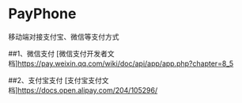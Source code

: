 # PayPhone
移动端对接支付宝、微信等支付方式

##1、微信支付
[微信支付开发者文档]https://pay.weixin.qq.com/wiki/doc/api/app/app.php?chapter=8_5



##2、支付宝支付
[支付宝支付文档]https://docs.open.alipay.com/204/105296/
